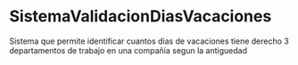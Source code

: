 # SistemaValidacionDiasVacaciones
Sistema que permite identificar cuantos dias de vacaciones tiene derecho 3 departamentos de trabajo en una compañía segun la antiguedad
